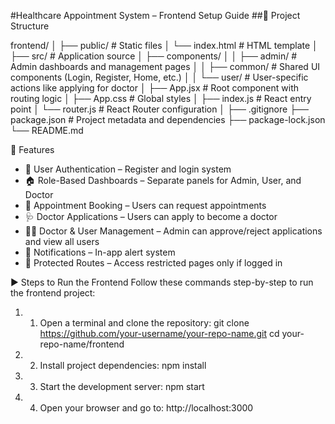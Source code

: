 #Healthcare Appointment System – Frontend Setup Guide
##📁 Project Structure

frontend/
│
├── public/ # Static files
│ └── index.html # HTML template
│
├── src/ # Application source
│ ├── components/
│ │ ├── admin/ # Admin dashboards and management pages
│ │ ├── common/ # Shared UI components (Login, Register, Home, etc.)
│ │ └── user/ # User-specific actions like applying for doctor
│ ├── App.jsx # Root component with routing logic
│ ├── App.css # Global styles
│ ├── index.js # React entry point
│ └── router.js # React Router configuration
│
├── .gitignore
├── package.json # Project metadata and dependencies
├── package-lock.json
└── README.md

🚀 Features

- 🔐 User Authentication – Register and login system
- 🏠 Role-Based Dashboards – Separate panels for Admin, User, and Doctor
- 📅 Appointment Booking – Users can request appointments
- 🩺 Doctor Applications – Users can apply to become a doctor
- 👨‍⚕️ Doctor & User Management – Admin can approve/reject applications and view all users
- 🔔 Notifications – In-app alert system
- 🔐 Protected Routes – Access restricted pages only if logged in

▶️ Steps to Run the Frontend
Follow these commands step-by-step to run the frontend project:
1.	1. Open a terminal and clone the repository:
   git clone https://github.com/your-username/your-repo-name.git
   cd your-repo-name/frontend
2.	2. Install project dependencies:
   npm install
3.	3. Start the development server:
   npm start
4.	4. Open your browser and go to:
   http://localhost:3000

